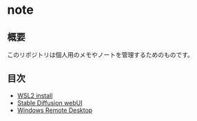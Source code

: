 # note

## 概要

このリポジトリは個人用のメモやノートを管理するためのものです。

## 目次

- [WSL2 install](WSL2.md)
- [Stable Diffusion webUI](stable-diffusion.md)
- [Windows Remote Desktop](RDP.md)
